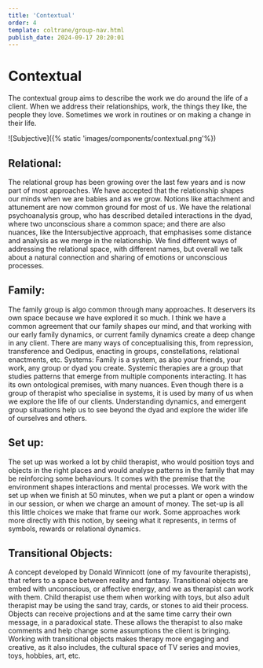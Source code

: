 ```yaml
---
title: 'Contextual'
order: 4
template: coltrane/group-nav.html
publish_date: 2024-09-17 20:20:01
---
```


# Contextual
The contextual group aims to describe the work we do around the life of a client. When we address their relationships, work, the things they like, the people they love. Sometimes we work in routines or on making a change in their life. 

![Subjective]({% static 'images/components/contextual.png'%})

## Relational:
The relational group has been growing over the last few years and is now part of most approaches. We have accepted that the relationship shapes our minds when we are babies and as we grow. Notions like attachment and attunement are now common ground for most of us.
We have the relational psychoanalysis group, who has described detailed interactions in the dyad, where two unconscious share a common space; and there are also nuances, like the Intersubjective approach, that emphasises some distance and analysis as we merge in the relationship. 
We find different ways of addressing the relational space, with different names, but overall we talk about a natural connection and sharing of emotions or unconscious processes.

## Family:
The family group is algo common through many approaches. It deservers its own space because we have explored it so much. I think we have a common agreement that our family shapes our mind, and that working with our early family dynamics, or current family dynamics create a deep change in any client.
There are many ways of conceptualising this, from repression, transference and Oedipus, enacting in groups, constellations, relational enactments, etc. 
Systems:
Family is a system, as also your friends, your work, any group or dyad you create. Systemic therapies are a group that studies patterns that emerge from multiple components interacting. It has its own ontological premises, with many nuances. 
Even though there is a group of therapist who specialise in systems, it is used by many of us when we explore the life of our clients. Understanding dynamics, and emergent group situations help us to see beyond the dyad and explore the wider life of ourselves and others. 

## Set up:
The set up was worked a lot by child therapist, who would position toys and objects in the right places and would analyse patterns in the family that may be reinforcing some behaviours.
It comes with the premise that the environment shapes interactions and mental processes. We work with the set up when we finish at 50 minutes, when we put a plant or open a window in our session, or when we charge an amount of money. 
The set-up is all this little choices we make that frame our work. Some approaches work more directly with this notion, by seeing what it represents, in terms of symbols, rewards or relational dynamics. 

## Transitional Objects:
A concept developed by Donald Winnicott (one of my favourite therapists), that refers to a space between reality and fantasy. Transitional objects are embed with unconscious, or affective energy, and we as therapist can work with them.
Child therapist use them when working with toys, but also adult therapist may be using the sand tray, cards, or stones to aid their process. 
Objects can receive projections and at the same time carry their own message, in a paradoxical state. These allows the therapist to also make comments and help change some assumptions the client is bringing.
Working with transitional objects makes therapy more engaging and creative, as it also includes, the cultural space of TV series and movies, toys, hobbies, art, etc. 
